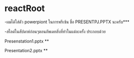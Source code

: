 # reactRoot
-ผมได้ใส่ตัว powerpiont ในการพรีเซ้น 
ชื่อ PRESENTPJ.PPTX  นะครับ***

-สไลด์ในสัปดาห์ก่อนๆตอนอัพเดทสิ่งที่ทำในแต่ละครั้ง ประกอบด้วย

Presenstation1.pptx  **

Presentation2.pptx  **





